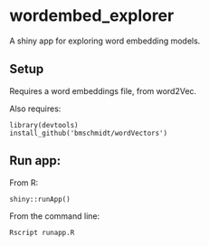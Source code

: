 # wordembed_explorer

A shiny app for exploring word embedding models.

## Setup
Requires a word embeddings file, from word2Vec.

Also requires:
```
library(devtools)
install_github('bmschmidt/wordVectors')
```

## Run app:

From R:

```
shiny::runApp()
```

From the command line:

```
Rscript runapp.R
```
